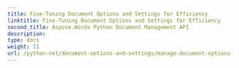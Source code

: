 ```yaml
---
title: Fine-Tuning Document Options and Settings for Efficiency
linktitle: Fine-Tuning Document Options and Settings for Efficiency
second_title: Aspose.Words Python Document Management API
description: 
type: docs
weight: 11
url: /python-net/document-options-and-settings/manage-document-options-settings/
---
```


